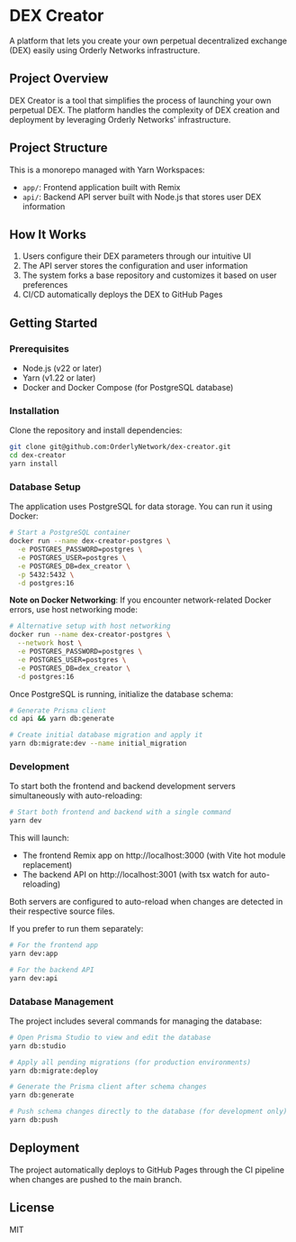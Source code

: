# DEX Creator

A platform that lets you create your own perpetual decentralized exchange (DEX) easily using Orderly Networks infrastructure.

## Project Overview

DEX Creator is a tool that simplifies the process of launching your own perpetual DEX. The platform handles the complexity of DEX creation and deployment by leveraging Orderly Networks' infrastructure.

## Project Structure

This is a monorepo managed with Yarn Workspaces:

- `app/`: Frontend application built with Remix
- `api/`: Backend API server built with Node.js that stores user DEX information

## How It Works

1. Users configure their DEX parameters through our intuitive UI
2. The API server stores the configuration and user information
3. The system forks a base repository and customizes it based on user preferences
4. CI/CD automatically deploys the DEX to GitHub Pages

## Getting Started

### Prerequisites

- Node.js (v22 or later)
- Yarn (v1.22 or later)
- Docker and Docker Compose (for PostgreSQL database)

### Installation

Clone the repository and install dependencies:

```bash
git clone git@github.com:OrderlyNetwork/dex-creator.git
cd dex-creator
yarn install
```

### Database Setup

The application uses PostgreSQL for data storage. You can run it using Docker:

```bash
# Start a PostgreSQL container
docker run --name dex-creator-postgres \
  -e POSTGRES_PASSWORD=postgres \
  -e POSTGRES_USER=postgres \
  -e POSTGRES_DB=dex_creator \
  -p 5432:5432 \
  -d postgres:16
```

**Note on Docker Networking**: If you encounter network-related Docker errors, use host networking mode:

```bash
# Alternative setup with host networking
docker run --name dex-creator-postgres \
  --network host \
  -e POSTGRES_PASSWORD=postgres \
  -e POSTGRES_USER=postgres \
  -e POSTGRES_DB=dex_creator \
  -d postgres:16
```

Once PostgreSQL is running, initialize the database schema:

```bash
# Generate Prisma client
cd api && yarn db:generate

# Create initial database migration and apply it
yarn db:migrate:dev --name initial_migration
```

### Development

To start both the frontend and backend development servers simultaneously with auto-reloading:

```bash
# Start both frontend and backend with a single command
yarn dev
```

This will launch:

- The frontend Remix app on http://localhost:3000 (with Vite hot module replacement)
- The backend API on http://localhost:3001 (with tsx watch for auto-reloading)

Both servers are configured to auto-reload when changes are detected in their respective source files.

If you prefer to run them separately:

```bash
# For the frontend app
yarn dev:app

# For the backend API
yarn dev:api
```

### Database Management

The project includes several commands for managing the database:

```bash
# Open Prisma Studio to view and edit the database
yarn db:studio

# Apply all pending migrations (for production environments)
yarn db:migrate:deploy

# Generate the Prisma client after schema changes
yarn db:generate

# Push schema changes directly to the database (for development only)
yarn db:push
```

## Deployment

The project automatically deploys to GitHub Pages through the CI pipeline when changes are pushed to the main branch.

## License

MIT
